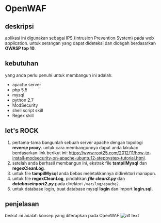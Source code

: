 # OpenWAF

## deskripsi
aplikasi ini digunakan sebagai IPS (Intrusion Prevention System) pada web application.
untuk serangan yang dapat dideteksi dan dicegah berdasarkan **OWASP top 10**.

## kebutuhan
yang anda perlu penuhi untuk membangun ini adalah:
- apache server
- php 5.5
- mysql
- python 2.7
- ModSecurity
- shell script skill
- Regex skill

## let's ROCK
1. pertama-tama bangunlah sebuah server apache dengan topologi **reverse proxy**. untuk cara membangunnya dapat anda lakukan berdasarkan link berikut ini:
https://www.root25.com/2012/11/how-to-install-modsecurity-on-apache-ubuntu12-stepbystep-tutorial.html.
2. setelah anda berhasil membangun ini, ekstrak file **tampilMysql** dan **regexCleanLog**. 
3. untuk file **tampilMysql** anda bebas meletakkannya didirektori manapun.
4. untuk file **regexCleanLog**, pindahkan ***file clean3.py*** dan ***databaseinport2.py*** pada direktori ```/var/log/apache2```.
5. untuk database login, buat database mysql **login** dan import **login.sql**.

## penjelasan
beikut ini adalah konsep yang diterapkan pada OpenWAF
![alt text](https://github.com/5N4K3ID/OpenWAF/edit/master/Picture1.png)
